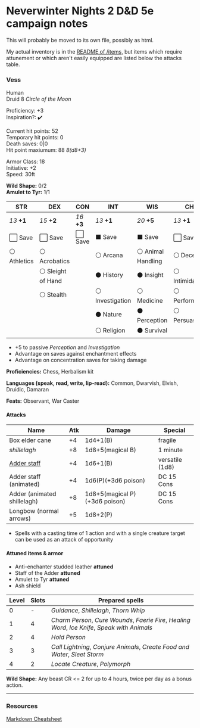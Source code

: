 # Neverwinter Nights 2 D&D 5e campaign notes

This will probably be moved to its own file, possibly as html.

My actual inventory is in the [README of /items,](./items/) but items which require attunement or which aren't easily equipped are listed below the attacks table.

### Vess

Human  
Druid 8 *Circle of the Moon*

Proficiency: +3  
Inspiration?: :heavy_check_mark:

Current hit points: 52  
Temporary hit points: 0  
Death saves: 0|0  
Hit point maxiumum: 88 *8(d8+3)*

Armor Class: 18  
Initiative: +2  
Speed: 30ft

**Wild Shape:** 0/2  
**Amulet to Tyr:** 1/1

|  STR  |  DEX  |  CON  |  INT  |  WIS  |  CHA  |
|-------|-------|-------|-------|-------|-------|
| *13* **+1** | *15* **+2** | *16* **+3** | *13* **+1** | *20* **+5** | *13* **+1** |
| :white_large_square: Save | :white_large_square: Save | :white_large_square: Save | :black_large_square: Save | :black_large_square: Save | :white_large_square: Save |
| :white_circle: Athletics | :white_circle: Acrobatics || :white_circle: Arcana | :white_circle: Animal Handling | :white_circle: Deception |
|| :white_circle: Sleight of Hand || :black_circle: History | :black_circle: Insight | :white_circle: Intimidation |
|| :white_circle: Stealth || :white_circle: Investigation | :white_circle: Medicine | :white_circle: Performance |
|||| :black_circle: Nature | :black_circle: Perception | :white_circle: Persuasion | 
|||| :white_circle: Religion | :black_circle: Survival ||

* +5 to passive *Perception* and *Investigation*
* Advantage on saves against enchantment effects
* Advantage on concentration saves for taking damage


**Proficiencies:** Chess, Herbalism kit

**Languages (speak, read, write, lip-read):** Common, Dwarvish, Elvish, Druidic, Damaran

**Feats:** Observant, War Caster

#### Attacks

| Name                        | Atk | Damage                  | Special         |
|-----------------------------|-----|-------------------------|-----------------|
| Box elder cane              | +4  | 1d4+1(B)                | fragile         |
| *shillelagh*                | +8  | 1d8+5(magical B)        | 1 minute        |
| [Adder staff]               | +4  | 1d6+1(B)                | versatile (1d8) |
| Adder staff (animated)      | +4  | 1d6(P)(+3d6 poison)     | DC 15 Cons      |
| Adder (animated shillelagh) | +8  | 1d8+5(magical P)(+3d6 poison)| DC 15 Cons |
| Longbow (normal arrows)     | +5  | 1d8+2(P)                |                 |

* Spells with a casting time of 1 action and with a single creature target can be used as an attack of opportunity

#### Attuned items & armor

* Anti-enchanter studded leather **attuned**
* Staff of the Adder **attuned**
* Amulet to Tyr **attuned**
* Ash shield 

| Level | Slots | Prepared spells |
|-------|-------|-----------------|
| 0     | -     | *Guidance*, *Shillelagh*, *Thorn Whip* |
| 1     | 4     | *Charm Person*, *Cure Wounds*, *Faerie Fire*, *Healing Word*, *Ice Knife*, *Speak with Animals* |
| 2     | 4     | *Hold Person*   |
| 3     | 3     | *Call Lightning*, *Conjure Animals*, *Create Food and Water*, *Sleet Storm* |
| 4     | 2     | *Locate Creature*, *Polymorph* |

**Wild Shape:** Any beast CR <= 2 for up to 4 hours, twice per day as a bonus action.

------------------------------------

### Resources

[Markdown Cheatsheet](https://github.com/adam-p/markdown-here/wiki/Markdown-Cheatsheet)

[Adder staff]: items/Staff%20of%20the%20Adder.md
